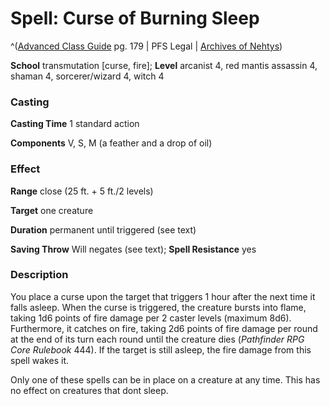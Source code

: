 # Spell: Curse of Burning Sleep

^([Advanced Class Guide][ss-curse-of-burning-sleep] pg. 179 | PFS Legal | [Archives of Nehtys][sn-curse-of-burning-sleep])

**School** transmutation [curse, fire]; **Level** arcanist 4, red mantis assassin 4, shaman 4, sorcerer/wizard 4, witch 4

### Casting

**Casting Time** 1 standard action  

**Components** V, S, M (a feather and a drop of oil)

### Effect

**Range** close (25 ft. + 5 ft./2 levels)  

**Target** one creature  

**Duration** permanent until triggered (see text)  

**Saving Throw** Will negates (see text); **Spell Resistance** yes

### Description

You place a curse upon the target that triggers 1 hour after the next time it falls asleep. When the curse is triggered, the creature bursts into flame, taking 1d6 points of fire damage per 2 caster levels (maximum 8d6). Furthermore, it catches on fire, taking 2d6 points of fire damage per round at the end of its turn each round until the creature dies (_Pathfinder RPG Core Rulebook_ 444). If the target is still asleep, the fire damage from this spell wakes it.  

Only one of these spells can be in place on a creature at any time. This has no effect on creatures that dont sleep.

[ss-curse-of-burning-sleep]: http://paizo.com/products/btpy978v
[sn-curse-of-burning-sleep]: http://www.archivesofnethys.com/SpellDisplay.aspx?ItemName=Curse%20of%20Burning%20Sleep